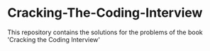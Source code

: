 # Cracking-The-Coding-Interview
This repository contains the solutions for the problems of the book 'Cracking the Coding Interview'
